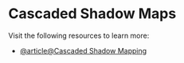 # Cascaded Shadow Maps

Visit the following resources to learn more:

- [@article@Cascaded Shadow Mapping](https://learnopengl.com/Guest-Articles/2021/CSM)